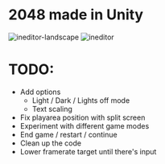 # 2048 made in Unity

![ineditor-landscape](https://user-images.githubusercontent.com/7577637/158159034-4801131a-6554-4b94-8135-83f06148b337.png)
![ineditor](https://user-images.githubusercontent.com/7577637/158159033-cb105538-29b2-40bc-a92a-133b8235c816.png)

# TODO:
* Add options
  * Light / Dark / Lights off mode
  * Text scaling
* Fix playarea position with split screen
* Experiment with different game modes
* End game / restart / continue
* Clean up the code
* Lower framerate target until there's input
